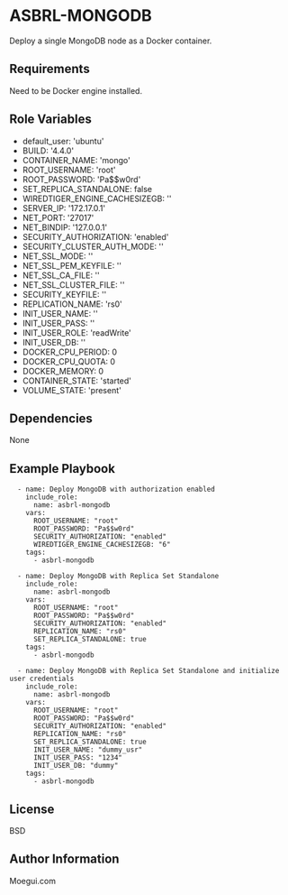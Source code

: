 ASBRL-MONGODB
=========

Deploy a single MongoDB node as a Docker container.

Requirements
------------

Need to be Docker engine installed.

Role Variables
--------------

- default_user: 'ubuntu'
- BUILD: '4.4.0'
- CONTAINER_NAME: 'mongo'
- ROOT_USERNAME: 'root'
- ROOT_PASSWORD: 'Pa$$w0rd'
- SET_REPLICA_STANDALONE: false
- WIREDTIGER_ENGINE_CACHESIZEGB: ''
- SERVER_IP: '172.17.0.1'
- NET_PORT: '27017'
- NET_BINDIP: '127.0.0.1'
- SECURITY_AUTHORIZATION: 'enabled'
- SECURITY_CLUSTER_AUTH_MODE: ''
- NET_SSL_MODE: ''
- NET_SSL_PEM_KEYFILE: '' 
- NET_SSL_CA_FILE: '' 
- NET_SSL_CLUSTER_FILE: '' 
- SECURITY_KEYFILE: ''
- REPLICATION_NAME: 'rs0' 
- INIT_USER_NAME: ''
- INIT_USER_PASS: ''
- INIT_USER_ROLE: 'readWrite'
- INIT_USER_DB: ''
- DOCKER_CPU_PERIOD: 0
- DOCKER_CPU_QUOTA: 0
- DOCKER_MEMORY: 0
- CONTAINER_STATE: 'started'
- VOLUME_STATE: 'present'

Dependencies
------------

None

Example Playbook
----------------

      - name: Deploy MongoDB with authorization enabled
        include_role:
          name: asbrl-mongodb
        vars:
          ROOT_USERNAME: "root"
          ROOT_PASSWORD: "Pa$$w0rd"
          SECURITY_AUTHORIZATION: "enabled"
          WIREDTIGER_ENGINE_CACHESIZEGB: "6"
        tags:
          - asbrl-mongodb

      - name: Deploy MongoDB with Replica Set Standalone
        include_role:
          name: asbrl-mongodb
        vars:
          ROOT_USERNAME: "root"
          ROOT_PASSWORD: "Pa$$w0rd"
          SECURITY_AUTHORIZATION: "enabled"
          REPLICATION_NAME: "rs0"
          SET_REPLICA_STANDALONE: true
        tags:
          - asbrl-mongodb

      - name: Deploy MongoDB with Replica Set Standalone and initialize user credentials
        include_role:
          name: asbrl-mongodb
        vars:
          ROOT_USERNAME: "root"
          ROOT_PASSWORD: "Pa$$w0rd"
          SECURITY_AUTHORIZATION: "enabled"
          REPLICATION_NAME: "rs0"
          SET_REPLICA_STANDALONE: true
          INIT_USER_NAME: "dummy_usr"
          INIT_USER_PASS: "1234"
          INIT_USER_DB: "dummy"
        tags:
          - asbrl-mongodb

License
-------

BSD

Author Information
------------------

Moegui.com